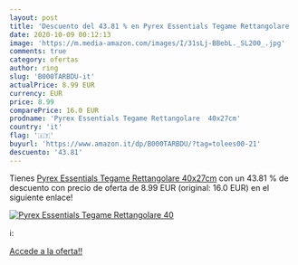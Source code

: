 ```yaml
---
layout: post
title: 'Descuento del 43.81 % en Pyrex Essentials Tegame Rettangolare  40'
date: 2020-10-09 00:12:13
image: 'https://m.media-amazon.com/images/I/31sLj-BBebL._SL200_.jpg'
comments: true
category: ofertas
author: ring
slug: 'B000TARBDU-it'
actualPrice: 8.99 EUR
currency: EUR
price: 8.99
comparePrice: 16.0 EUR
prodname: 'Pyrex Essentials Tegame Rettangolare  40x27cm'
country: 'it'
flag: '🇮🇹'
buyurl: 'https://www.amazon.it/dp/B000TARBDU/?tag=tolees00-21'
descuento: '43.81'
---
```


Tienes [Pyrex Essentials Tegame Rettangolare  40x27cm](https://www.amazon.it/dp/B000TARBDU/?tag=tolees00-21) con un 43.81 % de descuento con precio de oferta de 8.99 EUR (original: 16.0 EUR) en el siguiente enlace!

[![Pyrex Essentials Tegame Rettangolare  40](https://m.media-amazon.com/images/I/31sLj-BBebL._SL200_.jpg)](https://www.amazon.it/dp/B000TARBDU/?tag=tolees00-21)

ℹ️:


[Accede a la oferta!!](https://www.amazon.it/dp/B000TARBDU/?tag=tolees00-21)

